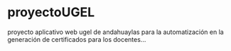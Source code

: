# proyectoUGEL
proyecto aplicativo web ugel de andahuaylas para la automatización en la generación de certificados para los docentes...
